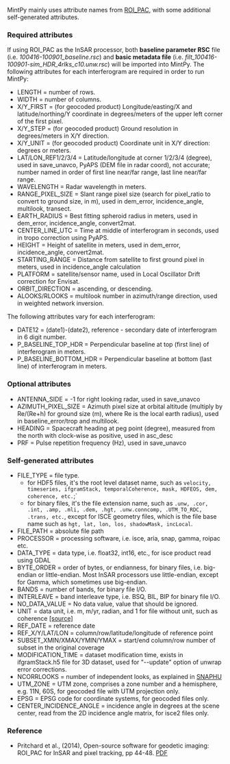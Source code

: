MintPy mainly uses attribute names from [ROI_PAC](http://www.geo.cornell.edu/eas/PeoplePlaces/Faculty/matt/pub/winsar/InSAR_textbook_for_web_2014.pdf), with some additional self-generated attributes.

### Required attributes ###

If using ROI_PAC as the InSAR processor, both **baseline parameter RSC** file (i.e. *100416-100901_baseline.rsc*) and **basic metadata file** (i.e. *filt_100416-100901-sim_HDR_4rlks_c10.unw.rsc*) will be imported into MintPy. The following attributes for each interferogram are required in order to run MintPy:

+  LENGTH = number of rows.
+  WIDTH = number of columns.
+  X/Y_FIRST = (for geocoded product) Longitude/easting/X and latitude/northing/Y coordinate in degrees/meters of the upper left corner of the first pixel.
+  X/Y_STEP = (for geocoded product) Ground resolution in degrees/meters in X/Y direction.
+  X/Y_UNIT = (for geocoded product) Coordinate unit in X/Y direction: degrees or meters.
+  LAT/LON_REF1/2/3/4 = Latitude/longitude at corner 1/2/3/4 (degree), used in save_unavco, PyAPS (DEM file in radar coord), not accurate; number named in order of first line near/far range, last line near/far range.
+  WAVELENGTH = Radar wavelength in meters.
+  RANGE_PIXEL_SIZE = Slant range pixel size (search for pixel_ratio to convert to ground size, in m), used in dem_error, incidence_angle, multilook, transect.
+  EARTH_RADIUS = Best fitting spheroid radius in meters, used in dem_error, incidence_angle, convert2mat.
+  CENTER_LINE_UTC = Time at middle of interferogram in seconds, used in tropo correction using PyAPS.
+  HEIGHT = Height of satellite in meters, used in dem_error, incidence_angle, convert2mat.
+  STARTING_RANGE = Distance from satellite to first ground pixel in meters, used in incidence_angle calculation
+  PLATFORM = satellite/sensor name, used in Local Oscillator Drift correction for Envisat.
+  ORBIT_DIRECTION = ascending, or descending.
+  ALOOKS/RLOOKS = multilook number in azimuth/range direction, used in weighted network inversion.

The following attributes vary for each interferogram:

+  DATE12 = (date1)-(date2), reference - secondary date of interferogram in 6 digit number.
+  P_BASELINE_TOP_HDR = Perpendicular baseline at top (first line) of interferogram in meters.
+  P_BASELINE_BOTTOM_HDR = Perpendicular baseline at bottom (last line) of interferogram in meters.

### Optional attributes ###

+  ANTENNA_SIDE = -1 for right looking radar, used in save_unavco
+  AZIMUTH_PIXEL_SIZE = Azimuth pixel size at orbital altitude (multiply by Re/(Re+h) for ground size (m), where Re is the local earth radius), used in baseline_error/trop and multilook.
+  HEADING = Spacecraft heading at peg point (degree), measured from the north with clock-wise as positive, used in asc_desc
+  PRF = Pulse repetition frequency (Hz), used in save_unavco

### Self-generated attributes ###

+  FILE_TYPE = file type.
    - for HDF5 files, it's the root level dataset name, such as `velocity, timeseries, ifgramStack, temporalCoherence, mask, HDFEOS, dem, coherence, etc.`;`
    - for binary files, it's the file extension name, such as `.unw, .cor, .int, .amp, .mli, .dem, .hgt, .unw.conncomp, .UTM_TO_RDC, .trans, etc.`, except for ISCE geometry files, which is the file base name such as `hgt, lat, lon, los, shadowMask, incLocal`.
+  FILE_PATH = absolute file path
+  PROCESSOR = processing software, i.e. isce, aria, snap, gamma, roipac etc.
+  DATA_TYPE = data type, i.e. float32, int16, etc., for isce product read using GDAL
+  BYTE_ORDER = order of bytes, or endianness, for binary files, i.e. big-endian or little-endian. Most InSAR processors use little-endian, except for Gamma, which sometimes use big-endian.
+  BANDS = number of bands, for binary file I/O.
+  INTERLEAVE = band interleave type, i.e. BSQ, BIL, BIP for binary file I/O.
+  NO_DATA_VALUE = No data value, value that should be ignored.
+  UNIT = data unit, i.e. m, m/yr, radian, and 1 for file without unit, such as coherence [[source]](https://github.com/insarlab/MintPy/blob/main/src/mintpy/objects/stack.py#L75)
+  REF_DATE = reference date
+  REF_X/Y/LAT/LON = column/row/latitude/longitude of reference point
+  SUBSET_XMIN/XMAX/YMIN/YMAX = start/end column/row number of subset in the original coverage
+  MODIFICATION_TIME = dataset modification time, exists in ifgramStack.h5 file for 3D dataset, used for "--update" option of unwrap error corrections.
+  NCORRLOOKS = number of independent looks, as explained in [SNAPHU](https://web.stanford.edu/group/radar/softwareandlinks/sw/snaphu/snaphu.conf.full)
+  UTM_ZONE = UTM zone, comprises a zone number and a hemisphere, e.g. 11N, 60S, for geocoded file with UTM projection only.
+  EPSG = EPSG code for coordinate systems, for geocoded files only.
+  CENTER_INCIDENCE_ANGLE = incidence angle in degrees at the scene center, read from the 2D incidence angle matrix, for isce2 files only.

### Reference ###

+ Pritchard et al., (2014), Open-source software for geodetic imaging: ROI_PAC for InSAR and pixel tracking, pp 44-48. [PDF](http://www.geo.cornell.edu/eas/PeoplePlaces/Faculty/matt/pub/winsar/InSAR_textbook_for_web_2014.pdf)
